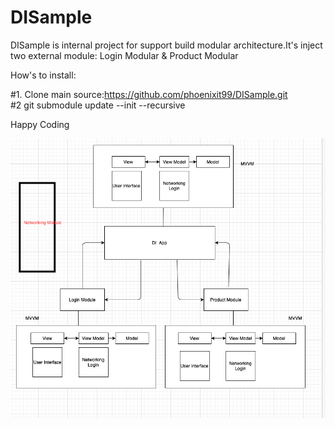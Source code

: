 # DISample
DISample is internal project for support build modular architecture.It's inject two external module: Login Modular & Product Modular 


How's to install: 

#1. Clone main source:https://github.com/phoenixit99/DISample.git </br>
#2  git submodule update --init --recursive  </br>

Happy Coding

<img src= "https://github.com/phoenixit99/DISample/blob/master/di_sample.png" />
